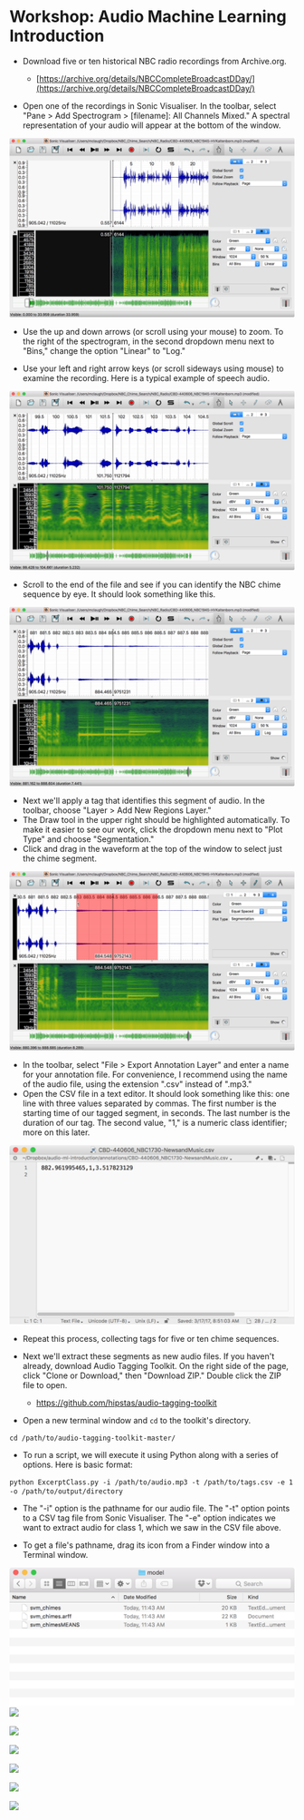 # Workshop: Audio Machine Learning Introduction

- Download five or ten historical NBC radio recordings from Archive.org.
  - [https://archive.org/details/NBCCompleteBroadcastDDay/](https://archive.org/details/NBCCompleteBroadcastDDay/)



- Open one of the recordings in Sonic Visualiser. In the toolbar, select "Pane > Add Spectrogram > [filename]: All Channels Mixed." A spectral representation of your audio will appear at the bottom of the window.



![](img/img01.png)



- Use the up and down arrows (or scroll using your mouse) to zoom. To the right of the spectrogram, in the second dropdown menu next to "Bins," change the option "Linear" to "Log."


- Use your left and right arrow keys (or scroll sideways using mouse) to examine the recording. Here is a typical example of speech audio.



![](img/img02.png)



- Scroll to the end of the file and see if you can identify the NBC chime sequence by eye. It should look something like this.

![](img/img03.png)



- Next we'll apply a tag that identifies this segment of audio. In the toolbar, choose "Layer > Add New Regions Layer." 
- The Draw tool in the upper right should be highlighted automatically. To make it easier to see our work, click the dropdown menu next to "Plot Type" and choose "Segmentation."
- Click and drag in the waveform at the top of the window to select just the chime segment.

![](img/img04.png)



- In the toolbar, select "File > Export Annotation Layer" and enter a name for your annotation file. For convenience, I recommend using the name of the audio file, using the extension ".csv" instead of ".mp3."
- Open the CSV file in a text editor. It should look something like this: one line with three values separated by commas. The first number is the starting time of our tagged segment, in seconds. The last number is the duration of our tag. The second value, "1," is a numeric class identifier; more on this later.

![](img/img05.png)



- Repeat this process, collecting tags for five or ten chime sequences.

- Next we'll extract these segments as new audio files. If you haven't already, download Audio Tagging Toolkit. On the right side of the page, click "Clone or Download," then "Download ZIP." Double click the ZIP file to open.

  - https://github.com/hipstas/audio-tagging-toolkit

- Open a new terminal window and `cd` to the toolkit's directory.

```
cd /path/to/audio-tagging-toolkit-master/
```

- To run a script, we will execute it using Python along with a series of options. Here is basic format: 

```
python ExcerptClass.py -i /path/to/audio.mp3 -t /path/to/tags.csv -e 1 -o /path/to/output/directory
```

- The "-i" option is the pathname for our audio file. The "-t" option points to a CSV tag file from Sonic Visualiser. The "-e" option indicates we want to extract audio for class 1, which we saw in the CSV file above.

- To get a file's pathname, drag its icon from a Finder window into a Terminal window. 







![](img/img06.png)
![](img/img07.png)

![](img/img08.png)

![](img/img09.png)

![](img/img10.png)

![](img/img11.png)

![](img/img12.png)